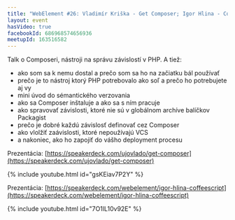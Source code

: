```yaml
---
title: "WebElement #26: Vladimír Kriška - Get Composer; Igor Hlina - Coffeescript (lightning talk)"
layout: event
hasVideo: true
facebookId: 686968574656936
meetupId: 163516582
---
```



Talk o Composeri, nástroji na správu závislostí v PHP. A tiež:

- ako som sa k nemu dostal a prečo som sa ho na začiatku bál používať
- prečo je to nástroj ktorý PHP potrebovalo ako soľ a prečo ho potrebujete aj vy
- mini úvod do sémantického verzovania
- ako sa Composer inštaluje a ako sa s ním pracuje
- ako spravovať závislosti, ktoré nie sú v globálnom archíve balíčkov Packagist
- prečo je dobré každú závislosť definovať cez Composer
- ako vlolžiť zaávislosti, ktoré nepoužívajú VCS
- a nakoniec, ako ho zapojiť do vášho deployment procesu

Prezentácia: [https://speakerdeck.com/ujovlado/get-composer](https://speakerdeck.com/ujovlado/get-composer)

{% include youtube.html id="gsKEiav7P2Y" %}



Prezentácia: [https://speakerdeck.com/webelement/igor-hlina-coffeescript](https://speakerdeck.com/webelement/igor-hlina-coffeescript)

{% include youtube.html id="7O1lL10v92E" %}



